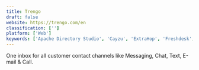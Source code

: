 ```yaml
---
title: Trengo
draft: false 
website: https://trengo.com/en
classification: ['']
platform: ['Web']
keywords: ['Apache Directory Studio', 'Cayzu', 'ExtraHop', 'Freshdesk', 'Freshservice', 'Front App', 'HelpJuice', 'HelpScout', 'Inforobo', 'JXplorer', 'JitBit Helpdesk', 'LAN Desk Management Suite', 'UseResponse', 'UserVoice', 'Vivantio', 'Zammad', 'code_doc', 'osTicket']
---
```

One inbox for all customer contact channels like Messaging, Chat, Text, E-mail & Call.